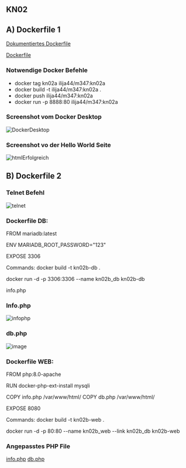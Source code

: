 ## KN02

## A) Dockerfile 1
[Dokumentiertes Dockerfile](https://github.com/Ilija44/m347/blob/main/KN02/Dockerfile.txt)

[Dockerfile](https://github.com/Ilija44/m347/blob/main/KN02/Dockefile)

### Notwendige Docker Befehle
- docker tag kn02a ilija44/m347:kn02a
- docker build -t ilija44/m347:kn02a .
- docker push ilija44/m347:kn02a
- docker run -p 8888:80 ilija44/m347:kn02a

### Screenshot vom Docker Desktop

![DockerDesktop](https://github.com/Ilija44/m347/assets/113606362/7d5c7d3b-dbbd-41ad-b25c-43f6ec052f7d)


### Screenshot vo der Hello World Seite 

![htmlErfolgreich](https://github.com/Ilija44/m347/assets/113606362/a06f099f-c377-416c-9474-a7ac260f17ed)


## B) Dockerfile 2

### Telnet Befehl
![telnet](https://github.com/Ilija44/m347/assets/113606362/d758c961-7370-4de2-8bb2-3c76db4eaf49)

### Dockerfile DB:
FROM mariadb:latest

ENV MARIADB_ROOT_PASSWORD="123"

EXPOSE 3306

Commands:
docker build -t kn02b-db .

docker run -d -p 3306:3306 --name kn02b_db kn02b-db

info.php

### Info.php
![infophp](https://github.com/Ilija44/m347/assets/113606362/93f82147-cfa4-4495-8717-ca3847bca35f)

### db.php
![image](https://github.com/Ilija44/m347/assets/113606362/731c0f5f-299b-4593-9f13-4118c9f2b675)

### Dockerfile WEB:
FROM php:8.0-apache
 
RUN docker-php-ext-install mysqli
 
COPY info.php /var/www/html/
COPY db.php /var/www/html/

EXPOSE 8080

Commands:
docker build -t kn02b-web .

docker run -d -p 80:80 --name kn02b_web --link kn02b_db kn02b-web

### Angepasstes PHP File

[info.php](C:\Users\ilija\Documents\GitHub\m347\KN02\Web\info.php)
[db.php](C:\Users\ilija\Documents\GitHub\m347\KN02\Web\db.php)


